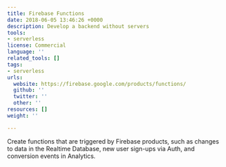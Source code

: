 ```yaml
---
title: Firebase Functions
date: 2018-06-05 13:46:26 +0000
description: Develop a backend without servers
tools:
- serverless
license: Commercial
language: ''
related_tools: []
tags:
- serverless
urls:
  website: https://firebase.google.com/products/functions/
  github: ''
  twitter: ''
  other: ''
resources: []
weight: ''

---
```

Create functions that are triggered by Firebase products, such as changes to data in the Realtime Database, new user sign-ups via Auth, and conversion events in Analytics.
